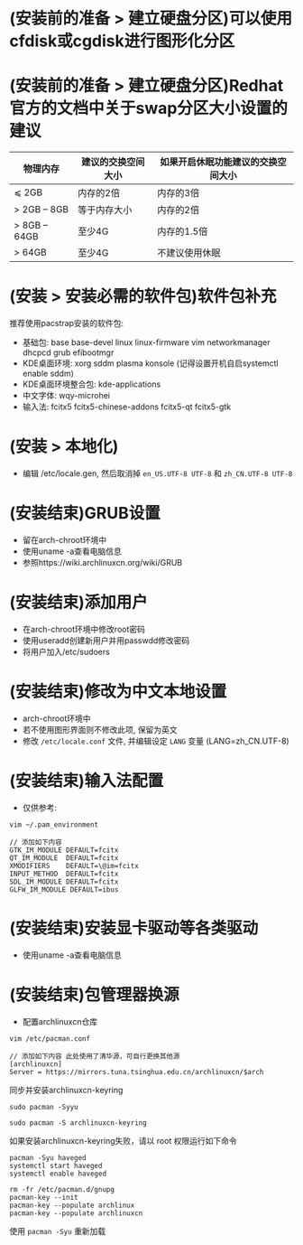 # (安装前的准备 > 建立硬盘分区)可以使用cfdisk或cgdisk进行图形化分区

# (安装前的准备 > 建立硬盘分区)Redhat官方的文档中关于swap分区大小设置的建议
| 物理内存     | 建议的交换空间大小 | 如果开启休眠功能建议的交换空间大小 |
| ------------ | ------------------ | ---------------------------------- |
| ⩽ 2GB        | 内存的2倍          | 内存的3倍                          |
| > 2GB – 8GB  | 等于内存大小       | 内存的2倍                          |
| > 8GB – 64GB | 至少4G             | 内存的1.5倍                        |
| > 64GB       | 至少4G             | 不建议使用休眠                     |

# (安装 > 安装必需的软件包)软件包补充
推荐使用pacstrap安装的软件包:
- 基础包: base base-devel linux linux-firmware vim networkmanager dhcpcd grub efibootmgr
- KDE桌面环境: xorg sddm plasma konsole (记得设置开机自启systemctl enable sddm)
- KDE桌面环境整合包: kde-applications
- 中文字体: wqy-microhei
- 输入法: fcitx5 fcitx5-chinese-addons fcitx5-qt fcitx5-gtk

# (安装 > 本地化)
- 编辑 /etc/locale.gen, 然后取消掉 `en_US.UTF-8 UTF-8` 和 `zh_CN.UTF-8 UTF-8`

# (安装结束)GRUB设置
- 留在arch-chroot环境中
- 使用uname -a查看电脑信息
- 参照https://wiki.archlinuxcn.org/wiki/GRUB

# (安装结束)添加用户
- 在arch-chroot环境中修改root密码
- 使用useradd创建新用户并用passwdd修改密码
- 将用户加入/etc/sudoers

# (安装结束)修改为中文本地设置
- arch-chroot环境中
- 若不使用图形界面则不修改此项, 保留为英文
- 修改 `/etc/locale.conf` 文件, 并编辑设定 `LANG` 变量 (LANG=zh_CN.UTF-8)

# (安装结束)输入法配置
- 仅供参考:
```
vim ~/.pam_environment

// 添加如下内容
GTK_IM_MODULE DEFAULT=fcitx
QT_IM_MODULE  DEFAULT=fcitx
XMODIFIERS    DEFAULT=\@im=fcitx
INPUT_METHOD  DEFAULT=fcitx
SDL_IM_MODULE DEFAULT=fcitx
GLFW_IM_MODULE DEFAULT=ibus
```

# (安装结束)安装显卡驱动等各类驱动
- 使用uname -a查看电脑信息

# (安装结束)包管理器换源
- 配置archlinuxcn仓库
```
vim /etc/pacman.conf

// 添加如下内容 此处使用了清华源，可自行更换其他源
[archlinuxcn]
Server = https://mirrors.tuna.tsinghua.edu.cn/archlinuxcn/$arch
```
同步并安装archlinuxcn-keyring
```
sudo pacman -Syyu

sudo pacman -S archlinuxcn-keyring
```
如果安装archlinuxcn-keyring失败，请以 root 权限运行如下命令
```
pacman -Syu haveged
systemctl start haveged
systemctl enable haveged

rm -fr /etc/pacman.d/gnupg
pacman-key --init
pacman-key --populate archlinux
pacman-key --populate archlinuxcn
```
使用 `pacman -Syu` 重新加载
